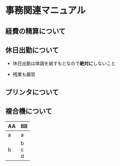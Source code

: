 # 事務関連マニュアル
## 経費の精算について
## 休日出勤について
* 休日出勤は体調を崩すもとなので**絶対に**しないこと

* 残業も厳禁
## プリンタについて
## 複合機について
|AA|BB
|--|--
|a|a
|b|b<br>c<br>d
